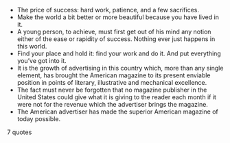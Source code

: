  - The price of success: hard work, patience, and a few sacrifices.
 - Make the world a bit better or more beautiful because you have lived in it.
 - A young person, to achieve, must first get out of his mind any notion either of the ease or rapidity of success. Nothing ever just happens in this world.
 - Find your place and hold it: find your work and do it. And put everything you’ve got into it.
 - It is the growth of advertising in this country which, more than any single element, has brought the American magazine to its present enviable position in points of literary, illustrative and mechanical excellence.
 - The fact must never be forgotten that no magazine publisher in the United States could give what it is giving to the reader each month if it were not for the revenue which the advertiser brings the magazine.
 - The American advertiser has made the superior American magazine of today possible.

7 quotes
